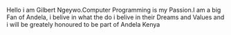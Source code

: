 Hello i am Gilbert Ngeywo.Computer Programming is my Passion.I am a big Fan of Andela, i belive in what the do i belive in their Dreams and Values and i will be greately honoured to be part of Andela Kenya
